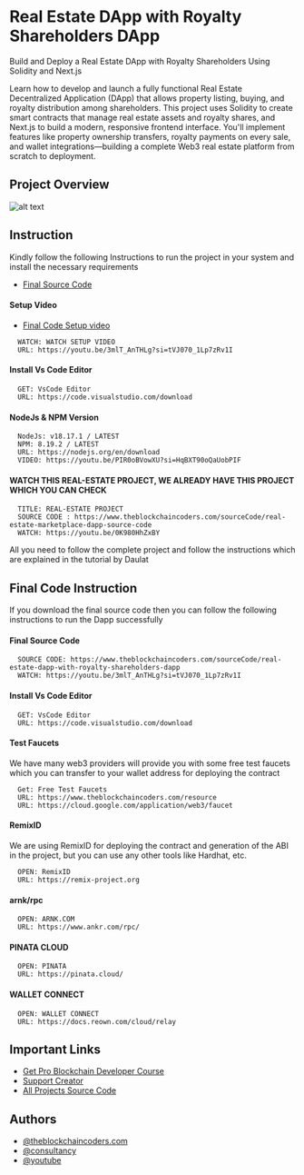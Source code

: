 # Real Estate DApp with Royalty Shareholders DApp

Build and Deploy a Real Estate DApp with Royalty Shareholders Using Solidity and Next.js

Learn how to develop and launch a fully functional Real Estate Decentralized Application (DApp) that allows property listing, buying, and royalty distribution among shareholders. This project uses Solidity to create smart contracts that manage real estate assets and royalty shares, and Next.js to build a modern, responsive frontend interface. You'll implement features like property ownership transfers, royalty payments on every sale, and wallet integrations—building a complete Web3 real estate platform from scratch to deployment.

## Project Overview

![alt text](https://www.daulathussain.com/wp-content/uploads/2025/04/Real-Estate-DApp-with-Royalty-Shareholders-DApp.jpeg)

## Instruction

Kindly follow the following Instructions to run the project in your system and install the necessary requirements

- [Final Source Code](https://www.theblockchaincoders.com/sourceCode/real-estate-dapp-with-royalty-shareholders-dapp)

#### Setup Video

- [Final Code Setup video](https://youtu.be/3mlT_AnTHLg?si=tVJ070_1Lp7zRv1I)

```
  WATCH: WATCH SETUP VIDEO
  URL: https://youtu.be/3mlT_AnTHLg?si=tVJ070_1Lp7zRv1I
```

#### Install Vs Code Editor

```
  GET: VsCode Editor
  URL: https://code.visualstudio.com/download
```

#### NodeJs & NPM Version

```
  NodeJs: v18.17.1 / LATEST
  NPM: 8.19.2 / LATEST
  URL: https://nodejs.org/en/download
  VIDEO: https://youtu.be/PIR0oBVowXU?si=HqBXT90oQaUobPIF
```

#### WATCH THIS REAL-ESTATE PROJECT, WE ALREADY HAVE THIS PROJECT WHICH YOU CAN CHECK

```
  TITLE: REAL-ESTATE PROJECT
  SOURCE CODE : https://www.theblockchaincoders.com/sourceCode/real-estate-marketplace-dapp-source-code
  WATCH: https://youtu.be/0K980HhZxBY
```

All you need to follow the complete project and follow the instructions which are explained in the tutorial by Daulat

## Final Code Instruction

If you download the final source code then you can follow the following instructions to run the Dapp successfully

#### Final Source Code

```
  SOURCE CODE: https://www.theblockchaincoders.com/sourceCode/real-estate-dapp-with-royalty-shareholders-dapp
  WATCH: https://youtu.be/3mlT_AnTHLg?si=tVJ070_1Lp7zRv1I
```

#### Install Vs Code Editor

```
  GET: VsCode Editor
  URL: https://code.visualstudio.com/download
```

#### Test Faucets

We have many web3 providers will provide you with some free test faucets which you can transfer to your wallet address for deploying the contract

```
  Get: Free Test Faucets
  URL: https://www.theblockchaincoders.com/resource
  URL: https://cloud.google.com/application/web3/faucet
```

#### RemixID

We are using RemixID for deploying the contract and generation of the ABI in the project, but you can use any other tools like Hardhat, etc.

```
  OPEN: RemixID
  URL: https://remix-project.org
```

#### arnk/rpc

```
  OPEN: ARNK.COM
  URL: https://www.ankr.com/rpc/
```

#### PINATA CLOUD

```
  OPEN: PINATA
  URL: https://pinata.cloud/
```

#### WALLET CONNECT

```
  OPEN: WALLET CONNECT
  URL: https://docs.reown.com/cloud/relay
```

## Important Links

- [Get Pro Blockchain Developer Course](https://www.theblockchaincoders.com/pro-nft-marketplace)
- [Support Creator](https://bit.ly/Support-Creator)
- [All Projects Source Code](https://www.theblockchaincoders.com/SourceCode)

## Authors

- [@theblockchaincoders.com](https://www.theblockchaincoders.com/)
- [@consultancy](https://www.theblockchaincoders.com/consultancy)
- [@youtube](https://www.youtube.com/@daulathussain)
